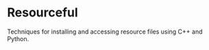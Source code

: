 Resourceful
===========

Techniques for installing and accessing resource files using C++ and Python.